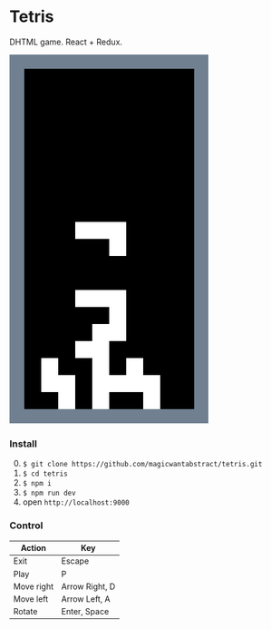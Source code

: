 # Tetris
DHTML game. React + Redux.

![alt text](./screenshot.png "Game")

### Install
0. `$ git clone https://github.com/magicwantabstract/tetris.git`
1. `$ cd tetris`
2. `$ npm i`
3. `$ npm run dev`
4. open `http://localhost:9000`

### Control
| Action     | Key            |
|------------|----------------|
| Exit       | Escape         |
| Play       | P              |
| Move right | Arrow Right, D |
| Move left  | Arrow Left, A  |
| Rotate     | Enter, Space   |